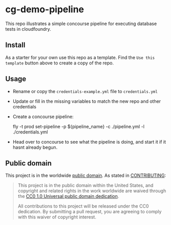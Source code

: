# cg-demo-pipeline

This repo illustrates a simple concourse pipeline for executing database tests in cloudfoundry.

## Install

As a starter for your own use this repo as a template. Find the `Use this template` button above to create a copy of the repo.

## Usage

- Rename or copy the `credentials-example.yml` file to `credentials.yml`
- Update or fill in the missing variables to match the new repo and other credentials
- Create a concourse pipeline:

    fly -t prod set-pipeline -p ${pipeline_name} -c ./pipeline.yml -l ./credentials.yml

- Head over to concourse to see what the pipeline is doing, and start it if it hasnt already begun.

## Public domain

This project is in the worldwide [public domain](LICENSE.md). As stated in [CONTRIBUTING](CONTRIBUTING.md):

> This project is in the public domain within the United States, and copyright and related rights in the work worldwide are waived through the [CC0 1.0 Universal public domain dedication](https://creativecommons.org/publicdomain/zero/1.0/).
>
> All contributions to this project will be released under the CC0 dedication. By submitting a pull request, you are agreeing to comply with this waiver of copyright interest.
